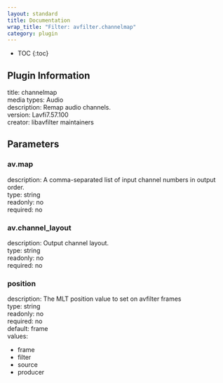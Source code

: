 ```yaml
---
layout: standard
title: Documentation
wrap_title: "Filter: avfilter.channelmap"
category: plugin
---
```

* TOC
{:toc}

## Plugin Information

title: channelmap  
media types:
Audio  
description: Remap audio channels.  
version: Lavfi7.57.100  
creator: libavfilter maintainers  

## Parameters

### av.map

  
description:
A comma-separated list of input channel numbers in output order.  
type: string  
readonly: no  
required: no  

### av.channel_layout

  
description:
Output channel layout.  
type: string  
readonly: no  
required: no  

### position

  
description:
The MLT position value to set on avfilter frames  
type: string  
readonly: no  
required: no  
default: frame  
values:  

* frame
* filter
* source
* producer

